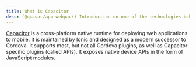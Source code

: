 ```yaml
---
title: What is Capacitor
desc: (@quasar/app-webpack) Introduction on one of the technologies behind Quasar mobile apps.
---
```


[Capacitor](https://capacitorjs.com) is a cross-platform native runtime for deploying web applications to mobile. It is maintained by [Ionic](https://ionic.io) and designed as a modern successor to Cordova. It supports most, but not all Cordova plugins, as well as Capacitor-specific plugins (called APIs). It exposes native device APIs in the form of JavaScript modules.
